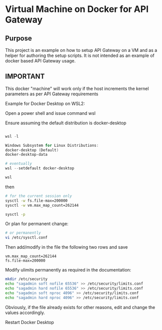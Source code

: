 # Virtual Machine on Docker for API Gateway

## Purpose

This project is an example on how to setup API Gateway on a VM and as a helper for authoring the setup scripts. It is not intended as an example of docker based API Gateway usage.

## IMPORTANT

This docker "machine" will work only if the host increments the kernel parameters as per API Gateway requirements

Example for Docker Desktop on WSL2:

Open a power shell and issue command wsl

Ensure assuming the default distribution is docker-desktop

```powershell

wsl -l

Windows Subsystem for Linux Distributions:
docker-desktop (Default)
docker-desktop-data

# eventually
wsl --setdefault docker-desktop

wsl
```

then

```bash
# for the current session only
sysctl -w fs.file-max=200000
sysctl -w vm.max_map_count=262144

sysctl -p
```

Or plan for permanent change:

```bash
# or permanently
vi /etc/sysctl.conf

```

Then add/modify in the file the following two rows and save

```text
vm.max_map_count=262144
fs.file-max=200000
```

Modify ulimits permanently as required in the documentation:

```bash
mkdir /etc/security
echo "sagadmin soft nofile 65536" >> /etc/security/limits.conf
echo "sagadmin hard nofile 65536" >> /etc/security/limits.conf
echo "sagadmin soft nproc 4096" >> /etc/security/limits.conf
echo "sagadmin hard nproc 4096" >> /etc/security/limits.conf
```

Obviously, if the file already exists for other reasons, edit and change the values accordingly.

Restart Docker Desktop
